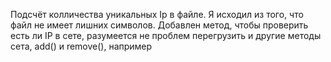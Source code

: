 Подсчёт колличества уникальных Ip в файле. 
Я исходил из того, что файл не имеет лишних символов. 
Добавлен метод, чтобы проверить есть ли IP в сете, разумеется не проблем перегрузить и другие методы сета, add() и remove(), например